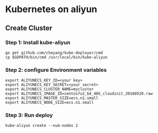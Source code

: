 # Kubernetes on aliyun

## Create Cluster

### Step 1: Install kube-aliyun

```
go get github.com/cheyang/kube-deployer/cmd
cp $GOPATH/bin/cmd /usr/local/bin/kube-aliyun
```

### Step 2: configure Environment variables

```
export ALIYUNECS_KEY_ID=<your key>
export ALIYUNECS_KEY_SECRET=<your secret>
export ALIYUNECS_CLUSTER_NAME=mycluster
export ALIYUNECS_IMAGE_ID=centos7u2_64_40G_cloudinit_20160520.raw
export ALIYUNECS_MASTER_SIZE=ecs.n1.small
export ALIYUNECS_NODE_SIZE=ecs.n1.small
```

### Step 3: Run deploy

```
kube-aliyun create --num-nodes 2
```